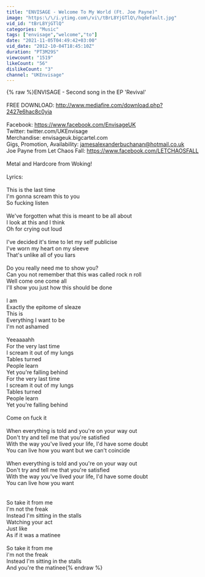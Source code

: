 ```yaml
---
title: "ENVISAGE - Welcome To My World (Ft. Joe Payne)"
image: "https:\/\/i.ytimg.com\/vi\/tBrL8YjGTlQ\/hqdefault.jpg"
vid_id: "tBrL8YjGTlQ"
categories: "Music"
tags: ["envisage","welcome","to"]
date: "2021-11-05T04:49:42+03:00"
vid_date: "2012-10-04T18:45:10Z"
duration: "PT3M29S"
viewcount: "1519"
likeCount: "56"
dislikeCount: "3"
channel: "UKEnvisage"
---
```

{% raw %}ENVISAGE - Second song in the EP 'Revival'<br /><br />FREE DOWNLOAD: <a rel="nofollow" target="blank" href="http://www.mediafire.com/download.php?2427e6hac8c0yia">http://www.mediafire.com/download.php?2427e6hac8c0yia</a><br /><br />Facebook: <a rel="nofollow" target="blank" href="https://www.facebook.com/EnvisageUK">https://www.facebook.com/EnvisageUK</a><br />Twitter: twitter.com/UKEnvisage<br />Merchandise: envisageuk.bigcartel.com<br />Gigs, Promotion, Availability: jamesalexanderbuchanan@hotmail.co.uk<br />Joe Payne from Let Chaos Fall: <a rel="nofollow" target="blank" href="https://www.facebook.com/LETCHAOSFALL">https://www.facebook.com/LETCHAOSFALL</a><br /><br />Metal and Hardcore from Woking!<br /><br />Lyrics:<br /><br />This is the last time<br />I'm gonna scream this to you<br />So fucking listen<br /><br />We've forgotten what this is meant to be all about<br />I look at this and I think<br />Oh for crying out loud<br /><br />I've decided it's time to let my self publicise <br />I've worn my heart on my sleeve<br />That's unlike all of you liars<br /><br />Do you really need me to show you?<br />Can you not remember that this was called rock n roll<br />Well come one come all <br />I'll show you just how this should be done <br /><br />I am <br />Exactly the epitome of sleaze<br />This is<br />Everything I want to be<br />I'm not ashamed <br /><br />Yeeaaaahh<br />For the very last time<br />I scream it out of my lungs<br />Tables turned<br />People learn<br />Yet you're falling behind<br />For the very last time<br />I scream it out of my lungs<br />Tables turned<br />People learn<br />Yet you're falling behind<br /><br />Come on fuck it<br /><br />When everything is told and you're on your way out<br />Don't try and tell me that you're satisfied<br />With the way you've lived your life, I'd have some doubt<br />You can live how you want but we can't coincide<br /><br />When everything is told and you're on your way out<br />Don't try and tell me that you're satisfied<br />With the way you've lived your life, I'd have some doubt<br />You can live how you want <br /><br /><br />So take it from me<br />I'm not the freak<br />Instead I'm sitting in the stalls<br />Watching your act <br />Just like <br />As if it was a matinee <br /><br />So take it from me<br />I'm not the freak<br />Instead I'm sitting in the stalls<br />And you're the matinee{% endraw %}
